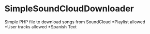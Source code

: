 # SimpleSoundCloudDownloader
Simple PHP file to download songs from SoundCloud
*Playlist allowed
*User tracks allowed
*Spanish Text
